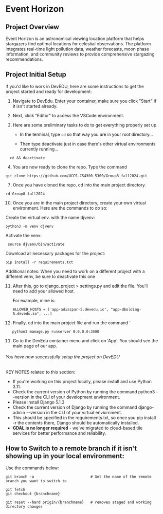 # Event Horizon

## Project Overview
Event Horizon is an astronomical viewing location platform that helps stargazers find optimal locations for celestial observations. The platform integrates real-time light pollution data, weather forecasts, moon phase information, and community reviews to provide comprehensive stargazing recommendations.

## Project Initial Setup
If you'd like to work in DevEDU, here are some instructions to get the project started and ready for development:

1. Navigate to DevEdu. Enter your container, make sure you click "Start" if it isn't started already.

2. Next, click "Editor" to access the VSCode environment.

3. Here are some preliminary tasks to do to get everything properly set up.
    - In the terminal, type `cd` so that way you are in your root directory...

    - Then type deactivate just in case there's other virtual environments currently running...
  ```
    cd && deactivate
  ```

4. You are now ready to clone the repo. Type the command 
```
git clone https://github.com/UCCS-CS4300-5300/Group8-fall2024.git
```
7. Once you have cloned the repo, cd into the main project directory.
```
cd Group8-fall2024
```

10. Once you are in the main project directory, create your own virtual environment. Here are the commands to do so:
    
Create the virtual env. with the name djvenv:
   ```
   python3 -m venv djvenv
   ```

Activate the venv:
    
   ```
    source djvenv/bin/activate
   ```

Download all necessary packages for the project:
    
   ```
   pip install -r requirements.txt
   ```

Additional notes:
    When you need to work on a different project with a different venv, be sure to deactivate this one

11. After this, go to django_project > settings.py and edit the file. You'll need to add your allowed host.
    
    For example, mine is:
    ```
    ALLOWED_HOSTS = ['app-adiazpar-5.devedu.io', "app-dbolding-5.devedu.io", ...]
    ```

12. Finally, cd into the main project file and run the command `
```
   python3 manage.py runserver 0.0.0.0:3000
```
11. Go to the DevEdu container menu and click on 'App'. You should see the main page of our app.

###### You have now successfully setup the project on DevEDU

KEY NOTES related to this section:
- If you're working on this project locally, please install and use Python 3.11.
- Check the current version of Python by running the command python3 --version in the CLI of your development environment.
- Please install Django 5.1.3
- Check the current version of Django by running the command django-admin --version in the CLI of your virtual enviornment.
- This should be specified in the requirements.txt, so once you pip install -r the contents there, Django should be automatically installed.
- **GDAL is no longer required** - we've migrated to cloud-based tile services for better performance and reliability.

## How to Switch to a remote branch if it isn't showing up in your local environment:
Use the commands below:

    git branch -a                          # Get the name of the remote branch you want to switch to
    
    git fetch
    git checkout {branchname}
    
    git reset --hard origin/{branchname}   # removes staged and working directory changes